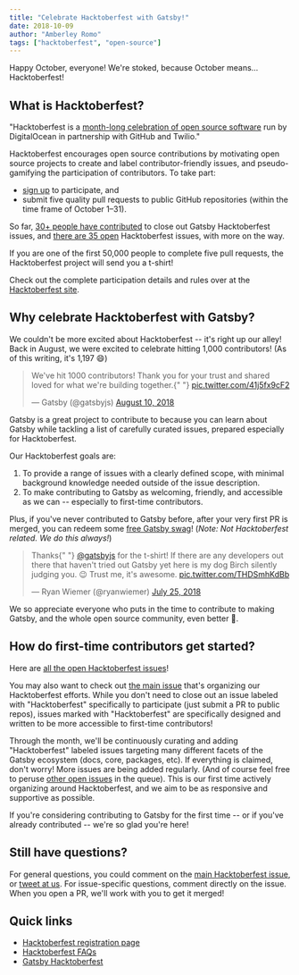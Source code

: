 ```yaml
---
title: "Celebrate Hacktoberfest with Gatsby!"
date: 2018-10-09
author: "Amberley Romo"
tags: ["hacktoberfest", "open-source"]
---
```


Happy October, everyone! We're stoked, because October means… Hacktoberfest!

## What is Hacktoberfest?

"Hacktoberfest is a [month-long celebration of open source software](https://hacktoberfest.digitalocean.com/faq) run by DigitalOcean in partnership with GitHub and Twilio."

Hacktoberfest encourages open source contributions by motivating open source projects to create and label contributor-friendly issues, and pseudo-gamifying the participation of contributors. To take part:

- [sign up](https://hacktoberfest.digitalocean.com/sign_up/register) to participate, and
- submit five quality pull requests to public GitHub repositories (within the time frame of October 1–31).

So far, [30+ people have contributed](https://github.com/gatsbyjs/gatsby/issues?q=is%3Aissue+sort%3Aupdated-desc+label%3AHacktoberfest+is%3Aclosed) to close out Gatsby Hacktoberfest issues, and [there are 35 open](https://github.com/gatsbyjs/gatsby/issues?q=is%3Aissue+sort%3Aupdated-desc+label%3AHacktoberfest+is%3Aopen) Hacktoberfest issues, with more on the way.

If you are one of the first 50,000 people to complete five pull requests, the Hacktoberfest project will send you a t-shirt!

Check out the complete participation details and rules over at the [Hacktoberfest site](https://hacktoberfest.digitalocean.com/details).

## Why celebrate Hacktoberfest with Gatsby?

We couldn't be more excited about Hacktoberfest -- it's right up our alley! Back in August, we were excited to celebrate hitting 1,000 contributors! (As of this writing, it's 1,197 😄)

<blockquote class="twitter-tweet" data-lang="en">
  <p lang="en" dir="ltr">
    We&#39;ve hit 1000 contributors! Thank you for your trust and shared loved
    for what we&#39;re building together.{" "}
    <a href="https://t.co/41j5fx9cF2">pic.twitter.com/41j5fx9cF2</a>
  </p>
  &mdash; Gatsby (@gatsbyjs) <a href="https://twitter.com/gatsbyjs/status/1027876829615595520?ref_src=twsrc%5Etfw">August 10, 2018</a>
</blockquote>

Gatsby is a great project to contribute to because you can learn about Gatsby while tackling a list of carefully curated issues, prepared especially for Hacktoberfest.

Our Hacktoberfest goals are:

1. To provide a range of issues with a clearly defined scope, with minimal background knowledge needed outside of the issue description.
2. To make contributing to Gatsby as welcoming, friendly, and accessible as we can -- especially to first-time contributors.

Plus, if you've never contributed to Gatsby before, after your very first PR is merged, you can redeem some [free Gatsby swag](/contributing/contributor-swag/)! (_Note: Not Hacktoberfest related. We do this always!_)

<blockquote class="twitter-tweet" data-lang="en">
  <p lang="en" dir="ltr">
    Thanks{" "}
    <a href="https://twitter.com/gatsbyjs?ref_src=twsrc%5Etfw">@gatsbyjs</a> for
    the t-shirt! If there are any developers out there that haven't tried out
    Gatsby yet here is my dog Birch silently judging you. 😉 Trust me, it's
    awesome. <a href="https://t.co/THDSmhKdBb">pic.twitter.com/THDSmhKdBb</a>
  </p>
  &mdash; Ryan Wiemer (@ryanwiemer) <a href="https://twitter.com/ryanwiemer/status/1022267081998266368?ref_src=twsrc%5Etfw">July 25, 2018</a>
</blockquote>

We so appreciate everyone who puts in the time to contribute to making Gatsby, and the whole open source community, even better 💜.

## How do first-time contributors get started?

Here are [all the open Hacktoberfest issues](https://github.com/gatsbyjs/gatsby/issues?q=is%3Aissue+sort%3Aupdated-desc+label%3AHacktoberfest+is%3Aopen)!

You may also want to check out [the main issue](https://github.com/gatsbyjs/gatsby/issues/8719) that's organizing our Hacktoberfest efforts. While you don't need to close out an issue labeled with "Hacktoberfest" specifically to participate (just submit a PR to public repos), issues marked with "Hacktoberfest" are specifically designed and written to be more accessible to first-time contributors!

Through the month, we'll be continuously curating and adding "Hacktoberfest" labeled issues targeting many different facets of the Gatsby ecosystem (docs, core, packages, etc). If everything is claimed, don't worry! More issues are being added regularly. (And of course feel free to peruse [other open issues](https://github.com/gatsbyjs/gatsby/issues) in the queue). This is our first time actively organizing around Hacktoberfest, and we aim to be as responsive and supportive as possible.

If you're considering contributing to Gatsby for the first time -- or if you've already contributed -- we're so glad you're here!

## Still have questions?

For general questions, you could comment on the [main Hacktoberfest issue](https://github.com/gatsbyjs/gatsby/issues/8719), or [tweet at us](https://twitter.com/gatsbyjs). For issue-specific questions, comment directly on the issue. When you open a PR, we'll work with you to get it merged!

## Quick links

- [Hacktoberfest registration page](https://hacktoberfest.digitalocean.com/sign_up/register)
- [Hacktoberfest FAQs](https://hacktoberfest.digitalocean.com/faq)
- [Gatsby Hacktoberfest](https://github.com/gatsbyjs/gatsby/issues/8719)
